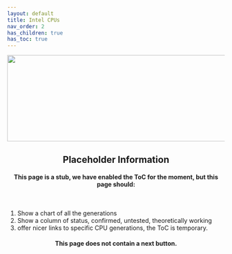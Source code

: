 ```yaml
---
layout: default
title: Intel CPUs
nav_order: 2
has_children: true
has_toc: true
---
```


<style>
  .next-button-container {
      text-align: right;
    }

  .next-button {
      top: 0px;
      bottom: 0px;
      left: 0px;
      right: 0px;
  }
</style>

<p align="center">
  <img width="650" height="200" src="../../../../assets/Header-Placeholder.png">
</p>

<h2 align="center">Placeholder Information</h2>

<h4 align="center">This page is a stub, we have enabled the ToC for the moment, but this page should:</h4>
<br>

1. Show a chart of all the generations
2. Show a column of status, confirmed, untested, theoretically working
3. offer nicer links to specific CPU generations, the ToC is temporary.

<h4 align="center">This page does not contain a next button.</h4>
<br>
